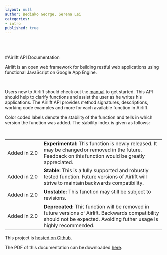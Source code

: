 ```yaml
---
layout: null
author: Bediako George, Serena Lei
categories:
- intro
published: true
---
```

<br>
<br>

#Airlift API Documentation

Airlift is an open web framework for building restful web applications using functional JavaScript on Google App Engine.

<br>

Users new to Airlift should check out the [manual](../manual) to get started. This API should help to clarify functions and assist the user as he writes his applications. The Airlift API provides method signatures, descriptions, working code examples and more for each available function in Airlift.

Color coded labels denote the stability of the function and tells in which version the function was added. The stability index is given as follows:

<br>

<table>
  <tr>
    <td width="100" height="50"> <label class="new">Added in 2.0</label> </td>
    <td> <strong> Experimental: </strong> This function is newly released. 
         It may be changed or removed in the future. Feedback on this function 
         would be greatly appreciated. </td>
  </tr>
  <tr>
    <td width="100" height="50"> <label class="stable">Added in 2.0</label> </td>
    <td> <strong> Stable: </strong> This is a fully supported and robustly
         tested function. Future versions of Airlift will strive to maintain 
         backwards compatibility. </td>
  </tr>
  <tr> 
    <td width="100" height="50"> <label class="unstable">Added in 2.0</label> </td>
    <td> <strong> Unstable: </strong> This function may still be subject to revisions. </td>
  </tr>
  <tr>
    <td width="100" height="50"> <label class="deprecated">Added in 2.0</label> </td>
    <td> <strong> Deprecated: </strong> This function will be removed in future
         versions of Airlift. Backwards compatibility should not be expected.
         Avoiding futher usage is highly recommended. </td>
  </tr>
</table>

This project is [hosted on Github](http://github.com/Airlift-Framework/airlift-framework.github.com).

The PDF of this documentation can be downloaded [here](#).


